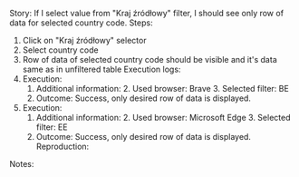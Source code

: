Story:
If I select value from "Kraj źródłowy" filter, I should see only row of data for selected country code.
Steps:
1. Click on "Kraj źródłowy" selector
2. Select country code
3. Row of data of selected country code should be visible and it's data same as in unfiltered table
Execution logs:
1. Execution:
	1. Additional information:
		2. Used browser: Brave
		3. Selected filter: BE
	2. Outcome: Success, only desired row of data is displayed.
2. Execution:
	1. Additional information:
		2. Used browser: Microsoft Edge
		3. Selected filter: EE
	2. Outcome: Success, only desired row of data is displayed.
Reproduction:

Notes:
